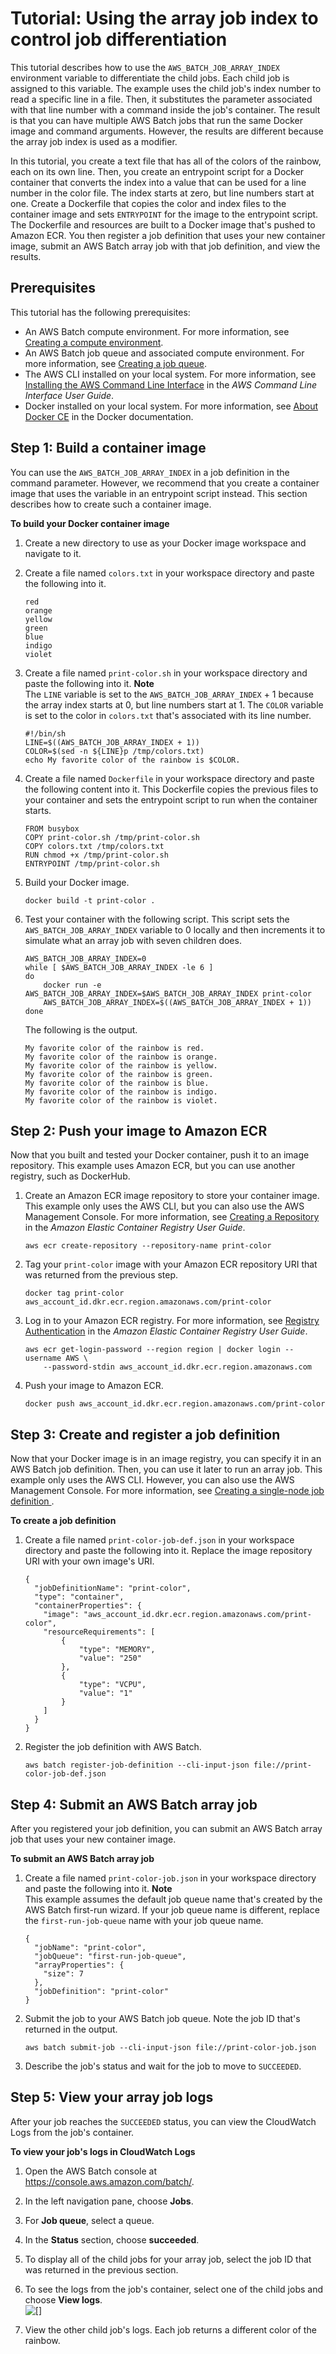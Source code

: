 # Tutorial: Using the array job index to control job differentiation<a name="array_index_example"></a>

This tutorial describes how to use the `AWS_BATCH_JOB_ARRAY_INDEX` environment variable to differentiate the child jobs\. Each child job is assigned to this variable\. The example uses the child job's index number to read a specific line in a file\. Then, it substitutes the parameter associated with that line number with a command inside the job's container\. The result is that you can have multiple AWS Batch jobs that run the same Docker image and command arguments\. However, the results are different because the array job index is used as a modifier\.

In this tutorial, you create a text file that has all of the colors of the rainbow, each on its own line\. Then, you create an entrypoint script for a Docker container that converts the index into a value that can be used for a line number in the color file\. The index starts at zero, but line numbers start at one\. Create a Dockerfile that copies the color and index files to the container image and sets `ENTRYPOINT` for the image to the entrypoint script\. The Dockerfile and resources are built to a Docker image that's pushed to Amazon ECR\. You then register a job definition that uses your new container image, submit an AWS Batch array job with that job definition, and view the results\.

## Prerequisites<a name="array-tutorial-prereqs"></a>

This tutorial has the following prerequisites:
+ An AWS Batch compute environment\. For more information, see [Creating a compute environment](create-compute-environment.md)\.
+ An AWS Batch job queue and associated compute environment\. For more information, see [Creating a job queue](create-job-queue.md)\.
+ The AWS CLI installed on your local system\. For more information, see [Installing the AWS Command Line Interface](https://docs.aws.amazon.com/cli/latest/userguide/installing.html) in the *AWS Command Line Interface User Guide*\.
+ Docker installed on your local system\. For more information, see [About Docker CE](https://docs.docker.com/install/) in the Docker documentation\.

## Step 1: Build a container image<a name="build-index-container"></a>

You can use the `AWS_BATCH_JOB_ARRAY_INDEX` in a job definition in the command parameter\. However, we recommend that you create a container image that uses the variable in an entrypoint script instead\. This section describes how to create such a container image\.

**To build your Docker container image**

1. Create a new directory to use as your Docker image workspace and navigate to it\.

1. Create a file named `colors.txt` in your workspace directory and paste the following into it\.

   ```
   red
   orange
   yellow
   green
   blue
   indigo
   violet
   ```

1. Create a file named `print-color.sh` in your workspace directory and paste the following into it\.
**Note**  
The `LINE` variable is set to the `AWS_BATCH_JOB_ARRAY_INDEX` \+ 1 because the array index starts at 0, but line numbers start at 1\. The `COLOR` variable is set to the color in `colors.txt` that's associated with its line number\.

   ```
   #!/bin/sh
   LINE=$((AWS_BATCH_JOB_ARRAY_INDEX + 1))
   COLOR=$(sed -n ${LINE}p /tmp/colors.txt)
   echo My favorite color of the rainbow is $COLOR.
   ```

1. Create a file named `Dockerfile` in your workspace directory and paste the following content into it\. This Dockerfile copies the previous files to your container and sets the entrypoint script to run when the container starts\.

   ```
   FROM busybox
   COPY print-color.sh /tmp/print-color.sh
   COPY colors.txt /tmp/colors.txt
   RUN chmod +x /tmp/print-color.sh
   ENTRYPOINT /tmp/print-color.sh
   ```

1. Build your Docker image\.

   ```
   docker build -t print-color .
   ```

1. Test your container with the following script\. This script sets the `AWS_BATCH_JOB_ARRAY_INDEX` variable to 0 locally and then increments it to simulate what an array job with seven children does\.

   ```
   AWS_BATCH_JOB_ARRAY_INDEX=0
   while [ $AWS_BATCH_JOB_ARRAY_INDEX -le 6 ]
   do
       docker run -e AWS_BATCH_JOB_ARRAY_INDEX=$AWS_BATCH_JOB_ARRAY_INDEX print-color
       AWS_BATCH_JOB_ARRAY_INDEX=$((AWS_BATCH_JOB_ARRAY_INDEX + 1))
   done
   ```

   The following is the output\.

   ```
   My favorite color of the rainbow is red.
   My favorite color of the rainbow is orange.
   My favorite color of the rainbow is yellow.
   My favorite color of the rainbow is green.
   My favorite color of the rainbow is blue.
   My favorite color of the rainbow is indigo.
   My favorite color of the rainbow is violet.
   ```

## Step 2: Push your image to Amazon ECR<a name="push-array-image"></a>

Now that you built and tested your Docker container, push it to an image repository\. This example uses Amazon ECR, but you can use another registry, such as DockerHub\.

1. Create an Amazon ECR image repository to store your container image\. This example only uses the AWS CLI, but you can also use the AWS Management Console\. For more information, see [Creating a Repository](https://docs.aws.amazon.com/AmazonECR/latest/userguide/repository-create.html) in the *Amazon Elastic Container Registry User Guide*\.

   ```
   aws ecr create-repository --repository-name print-color
   ```

1. Tag your `print-color` image with your Amazon ECR repository URI that was returned from the previous step\.

   ```
   docker tag print-color aws_account_id.dkr.ecr.region.amazonaws.com/print-color
   ```

1. Log in to your Amazon ECR registry\. For more information, see [Registry Authentication](https://docs.aws.amazon.com/AmazonECR/latest/userguide/Registries.html#registry_auth) in the *Amazon Elastic Container Registry User Guide*\.

   ```
   aws ecr get-login-password --region region | docker login --username AWS \
       --password-stdin aws_account_id.dkr.ecr.region.amazonaws.com
   ```

1. Push your image to Amazon ECR\.

   ```
   docker push aws_account_id.dkr.ecr.region.amazonaws.com/print-color
   ```

## Step 3: Create and register a job definition<a name="create-array-job-def"></a>

Now that your Docker image is in an image registry, you can specify it in an AWS Batch job definition\. Then, you can use it later to run an array job\. This example only uses the AWS CLI\. However, you can also use the AWS Management Console\. For more information, see [Creating a single\-node job definition ](create-job-definition.md)\.

**To create a job definition**

1. Create a file named `print-color-job-def.json` in your workspace directory and paste the following into it\. Replace the image repository URI with your own image's URI\.

   ```
   {
     "jobDefinitionName": "print-color",
     "type": "container",
     "containerProperties": {
       "image": "aws_account_id.dkr.ecr.region.amazonaws.com/print-color",
       "resourceRequirements": [
           {
               "type": "MEMORY",
               "value": "250"
           },
           {
               "type": "VCPU",
               "value": "1"
           }
       ]
     }
   }
   ```

1. Register the job definition with AWS Batch\.

   ```
   aws batch register-job-definition --cli-input-json file://print-color-job-def.json
   ```

## Step 4: Submit an AWS Batch array job<a name="submit-array-job"></a>

After you registered your job definition, you can submit an AWS Batch array job that uses your new container image\.

**To submit an AWS Batch array job**

1. Create a file named `print-color-job.json` in your workspace directory and paste the following into it\.
**Note**  
This example assumes the default job queue name that's created by the AWS Batch first\-run wizard\. If your job queue name is different, replace the `first-run-job-queue` name with your job queue name\.

   ```
   {
     "jobName": "print-color",
     "jobQueue": "first-run-job-queue",
     "arrayProperties": {
       "size": 7
     },
     "jobDefinition": "print-color"
   }
   ```

1. Submit the job to your AWS Batch job queue\. Note the job ID that's returned in the output\.

   ```
   aws batch submit-job --cli-input-json file://print-color-job.json
   ```

1. Describe the job's status and wait for the job to move to `SUCCEEDED`\.

## Step 5: View your array job logs<a name="array-tutorial-logs"></a>

After your job reaches the `SUCCEEDED` status, you can view the CloudWatch Logs from the job's container\.

**To view your job's logs in CloudWatch Logs**

1. Open the AWS Batch console at [https://console\.aws\.amazon\.com/batch/](https://console.aws.amazon.com/batch/)\.

1. In the left navigation pane, choose **Jobs**\.

1. For **Job queue**, select a queue\. 

1. In the **Status** section, choose **succeeded**\.

1. To display all of the child jobs for your array job, select the job ID that was returned in the previous section\.

1. To see the logs from the job's container, select one of the child jobs and choose **View logs**\.  
![\[\]](http://docs.aws.amazon.com/batch/latest/userguide/images/array-logs.png)

1. View the other child job's logs\. Each job returns a different color of the rainbow\.